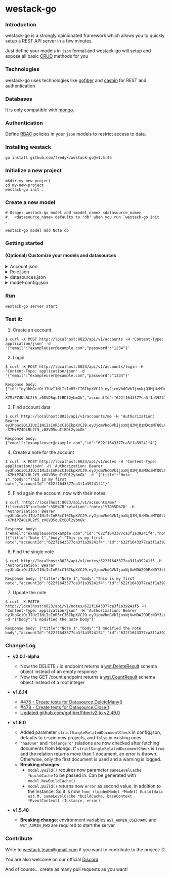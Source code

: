 # westack-go

### Introduction
westack-go is a strongly opinionated framework which allows you to quickly setup a REST API server in a few minutes.

Just define your models in `json` format and westack-go will setup and expose all basic [CRUD](https://es.wikipedia.org/wiki/CRUD) methods for you 

### Technologies
westack-go uses technologies like [gofiber](https://github.com/gofiber/fiber) and [casbin](github.com/casbin/casbin) for REST and authentication

### Databases
It is only compatible with [mongo](go.mongodb.org/mongo-driver).

### Authentication
Define [RBAC](https://casbin.org/docs/en/rbac) policies in your `json` models to restrict access to data.

### Installing westack

```shell
go install github.com/fredyk/westack-go@v1.5.46
```

### Initialize a new project
```shell
mkdir my-new-project
cd my-new-project
westack-go init .
```

### Create a new model
```shell
# Usage: westack-go model add <model_name> <datasource_name>
#   <datasource_name> defaults to "db" when you run `westack-go init .`
 
westack-go model add Note db
```

### Getting started

#### (Optional) Customize your models and datasources

<details>
  <summary>Account.json</summary>

```json
{
  "name": "Account",
  "base": "Account",
  "public": true,
  "hidden": [
    "password"
  ],
  "properties": {
    "email": {
      "type": "string",
      "required": true
    },
    "password": {
      "type": "string",
      "required": true
    }
  },
  "relations": {
    "notes": {
      "type": "hasMany",
      "model": "note"
    }
  }
}
```

</details>

<details>
  <summary>Role.json</summary>

```json
{
  "name": "Note",
  "base": "PersistedModel",
  "public": true,
  "properties": {
    "title": {
      "type": "string",
      "required": true
    },
    "body": {
      "type": "string",
      "required": true
    }
  },
  "relations": {
    "account": {
      "type": "belongsTo",
      "model": "Account"
    }
  },
  "casbin": {
    "policies": [
      "$everyone,*,*,deny",
      "$authenticated,*,create,allow",
      "$owner,*,*,allow"
    ]
  }
}
```

</details>

<details>
  <summary>datasources.json</summary>

```json
{
  "db": {
    "name": "db",
    "host": "localhost",
    "port": 27017,
    "database": "example_db",
    "password": "",
    "username": "",
    "connector": "mongodb"
  }
}
```

</details>

<details>
  <summary>model-config.json</summary>

```json
{
  "Account": {
    "dataSource": "db"
  },
  "Note": {
    "dataSource": "db"
  }
}
```

</details>


### Run

```shell
westack-go server start
```

### Test it:

1. Create an account
```shell
$ curl -X POST http://localhost:8023/api/v1/accounts -H 'Content-Type: application/json' -d '{"email":"exampleuser@example.com","password":"1234"}'
```

2. Login
```shell
$ curl -X POST http://localhost:8023/api/v1/accounts/login -H 'Content-Type: application/json' -d '{"email":"exampleuser@example.com","password":"1234"}'

Response body: {"id":"eyJhbGciOiJIUzI1NiIsInR5cCI6IkpXVCJ9.eyJjcmVhdGVkIjoxNjQ3MjUzMDczMTQ0LCJyb2xlcyI6WyJVU0VSIl0sInR0bCI6MTIwOTYwMDAwMCwidXNlcklkIjoiNjIyZjE2NDMzNzdjYTNmMWEzOTI0MWY0In0.sbl7QA2--X7MiPZ4DLRL2f5_z08VD5quItBDl2ybmGk","accountId":"622f1643377ca3f1a39241f4"}
```

3. Find account data
```shell
$ curl http://localhost:8023/api/v1/accounts/me -H 'Authorization: Bearer eyJhbGciOiJIUzI1NiIsInR5cCI6IkpXVCJ9.eyJjcmVhdGVkIjoxNjQ3MjUzMDczMTQ0LCJyb2xlcyI6WyJVU0VSIl0sInR0bCI6MTIwOTYwMDAwMCwidXNlcklkIjoiNjIyZjE2NDMzNzdjYTNmMWEzOTI0MWY0In0.sbl7QA2--X7MiPZ4DLRL2f5_z08VD5quItBDl2ybmGk'
 
Response body: {"email":"exampleuser@example.com","id":"622f1643377ca3f1a39241f4"}
```

4. Create a note for the account
```shell
$ curl -X POST http://localhost:8023/api/v1/notes -H 'Content-Type: application/json' -H 'Authorization: Bearer eyJhbGciOiJIUzI1NiIsInR5cCI6IkpXVCJ9.eyJjcmVhdGVkIjoxNjQ3MjUzMDczMTQ0LCJyb2xlcyI6WyJVU0VSIl0sInR0bCI6MTIwOTYwMDAwMCwidXNlcklkIjoiNjIyZjE2NDMzNzdjYTNmMWEzOTI0MWY0In0.sbl7QA2--X7MiPZ4DLRL2f5_z08VD5quItBDl2ybmGk' -d '{"title":"Note 1","body":"This is my first note","accountId":"622f1643377ca3f1a39241f4"}'
```

5. Find again the account, now with their notes
```shell
$ curl 'http://localhost:8023/api/v1/accounts/me?filter=%7B"include":%5B%7B"relation":"notes"%7D%5D%7D' -H 'Authorization: Bearer eyJhbGciOiJIUzI1NiIsInR5cCI6IkpXVCJ9.eyJjcmVhdGVkIjoxNjQ3MjUzMDczMTQ0LCJyb2xlcyI6WyJVU0VSIl0sInR0bCI6MTIwOTYwMDAwMCwidXNlcklkIjoiNjIyZjE2NDMzNzdjYTNmMWEzOTI0MWY0In0.sbl7QA2--X7MiPZ4DLRL2f5_z08VD5quItBDl2ybmGk'

Response body: {"email":"exampleuser@example.com","id":"622f1643377ca3f1a39241f4","notes":[{"title":"Note 1","body":"This is my first note","accountId":"622f1643377ca3f1a39241f4","id":"622f1643377ca3f1a39241f5"}]}
```

6. Find the single note
```shell
$ curl http://localhost:8023/api/v1/notes/622f1643377ca3f1a39241f5 -H 'Authorization: Bearer eyJhbGciOiJIUzI1NiIsInR5cCI6IkpXVCJ9.eyJjcmVhdGVkIjoxNjUwNDA2ODEzNDY3LCJyb2xlcyI6WyJVU0VSIl0sInR0bCI6MTIwOTYwMDAwMCwidXNlcklkIjoiNjI1ZjM1OTE0NzU5YWJiOGZhMmE1YzljIn0.hWeMlZrhTFAac4LXTSiSIQ7uy7VhAlg1L9DKG3QPTpg'

Response body: {"title":"Note 1","body":"This is my first note","accountId":"622f1643377ca3f1a39241f4","id":"622f1643377ca3f1a39241f5"}
```

7. Update the note
```shell
$ curl -X PATCH http://localhost:8023/api/v1/notes/622f1643377ca3f1a39241f5 -H 'Content-Type: application/json' -H 'Authorization: Bearer eyJhbGciOiJIUzI1NiIsInR5cCI6IkpXVCJ9.eyJjcmVhdGVkIjoxNjUwNDA2ODEzNDY3LCJyb2xlcyI6WyJVU0VSIl0sInR0bCI6MTIwOTYwMDAwMCwidXNlcklkIjoiNjI1ZjM1OTE0NzU5YWJiOGZhMmE1YzljIn0.hWeMlZrhTFAac4LXTSiSIQ7uy7VhAlg1L9DKG3QPTpg' -d '{"body":"I modified the note body"}'

Response body: {"title":"Note 1","body":"I modified the note body","accountId":"622f1643377ca3f1a39241f4","id":"622f1643377ca3f1a39241f5"}
```
### Change Log

* **v2.0.1-alpha**
    * Now the DELETE /:id endpoint returns a [wst.DeleteResult](https://github.com/fredyk/westack-go/blob/39d4e5a7b71fd3f3ce11d926a967a730d665a9fe/v2/common/common.go#L608) schema object instead of an empty response
    * Now the GET /count endpoint returns a [wst.CountResult](https://github.com/fredyk/westack-go/blob/39d4e5a7b71fd3f3ce11d926a967a730d665a9fe/v2/common/common.go#L614) schema object instead of a root integer

* **v1.6.14**
    * [#475 - Create tests for Datasource.DeleteMany()](https://github.com/fredyk/westack-go/issues/475)
    * [#478 - Create tests for Datasource.Close()](https://github.com/fredyk/westack-go/issues/478)
    * [Updated github.com/gofiber/fiber/v2 to v2.49.0](https://github.com/fredyk/westack-go/pull/499)

* **v1.6.0**

    * Added parameter `strictSingleRelatedDocumentCheck` in config.json, defaults to `true`in new projects, and `false` in existing ones.
    * `"hasOne"` and `"belongsTo"` relations are now checked after fetching documents from Mongo. If `strictSingleRelatedDocumentCheck` is `true` and the relation returns more than 1 document, an error is thrown. Otherwise, only the first document is used and a warning is logged.
    * **Breaking changes**:
      * `model.Build()` requires now parameter `sameLevelCache *buildCache` to be passed in. Can be generated with `model.NewBuildCache()`
      * `model.Build()` returns now `error` as second value, in addition to the instance. So it is now `func (loadedModel *Model) Build(data wst.M, sameLevelCache *buildCache, baseContext *EventContext) (Instance, error)`

* **v1.5.48**

    * **Breaking change**: environment variables `WST_ADMIN_USERNAME` and `WST_ADMIN_PWD` are required to start the server

### Contribute

Write to [westack.team@gmail.com](mailto://westack.team@gmail.com) if you want to contribute to the project: D

You are also welcome on our official [Discord](https://discord.gg/tFRYbGQWjZ)

And of course... create as many pull requests as you want!

